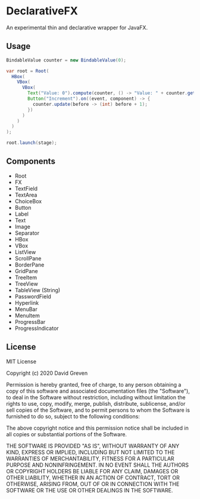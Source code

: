 # DeclarativeFX

An experimental thin and declarative wrapper for JavaFX.

## Usage

```java
BindableValue counter = new BindableValue(0);

var root = Root(
  HBox(
    VBox(
      VBox(
        Text("Value: 0").compute(counter, () -> "Value: " + counter.get()),
        Button("Increment").on((event, component) -> {
          counter.update(before -> (int) before + 1);
        })
      )
    )
  )
);

root.launch(stage);
```

## Components

* Root
* FX
* TextField
* TextArea
* ChoiceBox
* Button
* Label
* Text
* Image
* Separator
* HBox
* VBox
* ListView
* ScrollPane
* BorderPane
* GridPane
* TreeItem
* TreeView
* TableView (String)
* PasswordField
* Hyperlink
* MenuBar
* MenuItem
* ProgressBar
* ProgressIndicator

## License

MIT License

Copyright (c) 2020 David Greven

Permission is hereby granted, free of charge, to any person obtaining a copy
of this software and associated documentation files (the "Software"), to deal
in the Software without restriction, including without limitation the rights
to use, copy, modify, merge, publish, distribute, sublicense, and/or sell
copies of the Software, and to permit persons to whom the Software is
furnished to do so, subject to the following conditions:

The above copyright notice and this permission notice shall be included in all
copies or substantial portions of the Software.

THE SOFTWARE IS PROVIDED "AS IS", WITHOUT WARRANTY OF ANY KIND, EXPRESS OR
IMPLIED, INCLUDING BUT NOT LIMITED TO THE WARRANTIES OF MERCHANTABILITY,
FITNESS FOR A PARTICULAR PURPOSE AND NONINFRINGEMENT. IN NO EVENT SHALL THE
AUTHORS OR COPYRIGHT HOLDERS BE LIABLE FOR ANY CLAIM, DAMAGES OR OTHER
LIABILITY, WHETHER IN AN ACTION OF CONTRACT, TORT OR OTHERWISE, ARISING FROM,
OUT OF OR IN CONNECTION WITH THE SOFTWARE OR THE USE OR OTHER DEALINGS IN THE
SOFTWARE.
